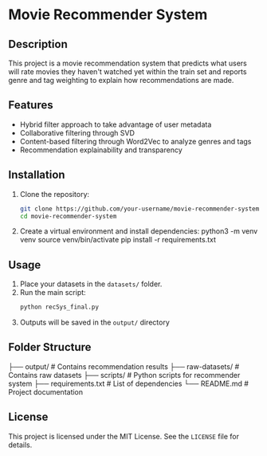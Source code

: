# Movie Recommender System

## Description
This project is a movie recommendation system that predicts what users will rate movies they haven't watched yet within the train set and reports genre and tag weighting to explain how recommendations are made.

## Features
- Hybrid filter approach to take advantage of user metadata
- Collaborative filtering through SVD
- Content-based filtering through Word2Vec to analyze genres and tags
- Recommendation explainability and transparency

## Installation
1. Clone the repository:
    ```bash
    git clone https://github.com/your-username/movie-recommender-system.git
    cd movie-recommender-system

2. Create a virtual environment and install dependencies:
    python3 -m venv venv
    source venv/bin/activate
    pip install -r requirements.txt

## Usage
1. Place your datasets in the `datasets/` folder.
2. Run the main script:
    ```bash
    python recSys_final.py
3. Outputs will be saved in the `output/` directory

## Folder Structure
├── output/             # Contains recommendation results
├── raw-datasets/       # Contains raw datasets
├── scripts/            # Python scripts for recommender system
├── requirements.txt    # List of dependencies
└── README.md           # Project documentation

## License
This project is licensed under the MIT License. See the `LICENSE` file for details.